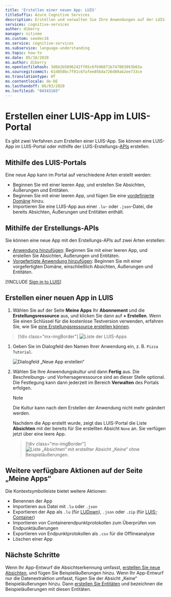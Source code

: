 ```yaml
---
title: 'Erstellen einer neuen App: LUIS'
titleSuffix: Azure Cognitive Services
description: Erstellen und verwalten Sie Ihre Anwendungen auf der LUIS-Webseite (Language Understanding Intelligent Service).
services: cognitive-services
author: diberry
manager: nitinme
ms.custom: seodec18
ms.service: cognitive-services
ms.subservice: language-understanding
ms.topic: how-to
ms.date: 05/18/2020
ms.author: diberry
ms.openlocfilehash: 3d6b2b5896242ff85c6fb96071b747083893b03a
ms.sourcegitcommit: 61d850bc7f01c6fafee85bda726d89ab2ee733ce
ms.translationtype: HT
ms.contentlocale: de-DE
ms.lasthandoff: 06/03/2020
ms.locfileid: "84343165"
---
```

# <a name="create-a-new-luis-app-in-the-luis-portal"></a>Erstellen einer LUIS-App im LUIS-Portal
Es gibt zwei Verfahren zum Erstellen einer LUIS-App. Sie können eine LUIS-App im LUIS-Portal oder mithilfe der LUIS-Erstellungs-[APIs](developer-reference-resource.md) erstellen.

## <a name="using-the-luis-portal"></a>Mithilfe des LUIS-Portals

Eine neue App kann im Portal auf verschiedene Arten erstellt werden:

* Beginnen Sie mit einer leeren App, und erstellen Sie Absichten, Äußerungen und Entitäten.
* Beginnen Sie mit einer leeren App, und fügen Sie eine [vordefinierte Domäne](luis-how-to-use-prebuilt-domains.md) hinzu.
* Importieren Sie eine LUIS-App aus einer `.lu`- oder `.json`-Datei, die bereits Absichten, Äußerungen und Entitäten enthält.

## <a name="using-the-authoring-apis"></a>Mithilfe der Erstellungs-APIs
Sie können eine neue App mit den Erstellungs-APIs auf zwei Arten erstellen:

* [Anwendung hinzufügen](https://westeurope.dev.cognitive.microsoft.com/docs/services/luis-programmatic-apis-v3-0-preview/operations/5890b47c39e2bb052c5b9c2f): Beginnen Sie mit einer leeren App, und erstellen Sie Absichten, Äußerungen und Entitäten.
* [Vorgefertigte Anwendung hinzufügen](https://westeurope.dev.cognitive.microsoft.com/docs/services/luis-programmatic-apis-v3-0-preview/operations/59104e515aca2f0b48c76be5): Beginnen Sie mit einer vorgefertigten Domäne, einschließlich Absichten, Äußerungen und Entitäten.


<a name="export-app"></a>
<a name="import-new-app"></a>
<a name="delete-app"></a>


[!INCLUDE [Sign in to LUIS](./includes/sign-in-process.md)]

## <a name="create-new-app-in-luis"></a>Erstellen einer neuen App in LUIS

1. Wählen Sie auf der Seite **Meine Apps** Ihr **Abonnement** und die **Erstellungsressource** aus, und klicken Sie dann auf **+ Erstellen**. Wenn Sie einen Schlüssel für die kostenlose Testversion verwenden, erfahren Sie, wie Sie [eine Erstellungsressource erstellen können](luis-how-to-azure-subscription.md#create-resources-in-the-azure-portal).

> [!div class="mx-imgBorder"]
> ![Liste der LUIS-Apps](./media/create-app-in-portal.png)

1. Geben Sie im Dialogfeld den Namen Ihrer Anwendung ein, z. B. `Pizza Tutorial`.

    ![Dialogfeld „Neue App erstellen“](./media/create-pizza-tutorial-app-in-portal.png)

1. Wählen Sie Ihre Anwendungskultur und dann **Fertig** aus. Die Beschreibungs- und Vorhersageressource sind an dieser Stelle optional. Die Festlegung kann dann jederzeit im Bereich **Verwalten** des Portals erfolgen.

    > [!NOTE]
    > Die Kultur kann nach dem Erstellen der Anwendung nicht mehr geändert werden.

    Nachdem die App erstellt wurde, zeigt das LUIS-Portal die Liste **Absichten** mit der bereits für Sie erstellten Absicht `None` an. Sie verfügen jetzt über eine leere App.

    > [!div class="mx-imgBorder"]
    > ![Liste „Absichten“ mit erstellter Absicht „Keine“ ohne Beispieläußerungen.](media/pizza-tutorial-new-app-empty-intent-list.png)

## <a name="other-actions-available-on-my-apps-page"></a>Weitere verfügbare Aktionen auf der Seite „Meine Apps“

Die Kontextsymbolleiste bietet weitere Aktionen:

* Benennen der App
* Importieren aus Datei mit `.lu` oder `.json`
* Exportieren der App als `.lu` (für [LUDown](https://github.com/microsoft/botbuilder-tools/tree/master/packages/Ludown)), `.json` oder `.zip` (für [LUIS-Container](luis-container-howto.md))
* Importieren von Containerendpunktprotokollen zum Überprüfen von Endpunktäußerungen
* Exportieren von Endpunktprotokollen als `.csv` für die Offlineanalyse
* Löschen einer App

## <a name="next-steps"></a>Nächste Schritte

Wenn Ihr App-Entwurf die Absichtserkennung umfasst, [erstellen Sie neue Absichten](luis-how-to-add-intents.md), und fügen Sie Beispieläußerungen hinzu. Wenn Ihr App-Entwurf nur die Datenextraktion umfasst, fügen Sie der Absicht „Keine“ Beispieläußerungen hinzu. Dann [erstellen Sie Entitäten](luis-how-to-add-example-utterances.md) und bezeichnen die Beispieläußerungen mit diesen Entitäten.

